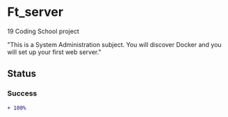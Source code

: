 # Ft_server

19 Coding School project

"This is a System Administration subject. You will discover Docker and you
will set up your first web server."

## Status

### Success
```diff
+ 100%
```
